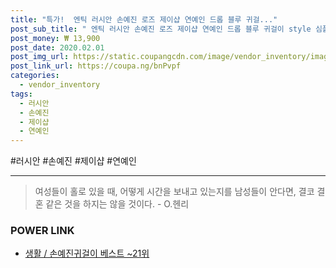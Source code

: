 ```yaml
--- 
title: "특가!  엔틱 러시안 손예진 로즈 제이샵 연예인 드롭 블루 귀걸..." 
post_sub_title: " 엔틱 러시안 손예진 로즈 제이샵 연예인 드롭 블루 귀걸이 style 심플" 
post_money: ₩ 13,900 
post_date: 2020.02.01 
post_img_url: https://static.coupangcdn.com/image/vendor_inventory/images/2018/09/03/16/2/2ab731ea-19e3-47ac-bd37-37553add3a1c.jpg 
post_link_url: https://coupa.ng/bnPvpf 
categories: 
  - vendor_inventory 
tags: 
  - 러시안 
  - 손예진 
  - 제이샵 
  - 연예인 
--- 
```

  #러시안 #손예진 #제이샵 #연예인 
<hr> 

> 여성들이 홀로 있을 때, 어떻게 시간을 보내고 있는지를 남성들이 안다면, 결코 결혼 같은 것을 하지는 않을 것이다. - O.헨리 


### POWER LINK

* <a href="https://blog.naver.com/santokki14/221792851726" target="_blank">생활 / 손예진귀걸이 베스트 ~21위</a>
